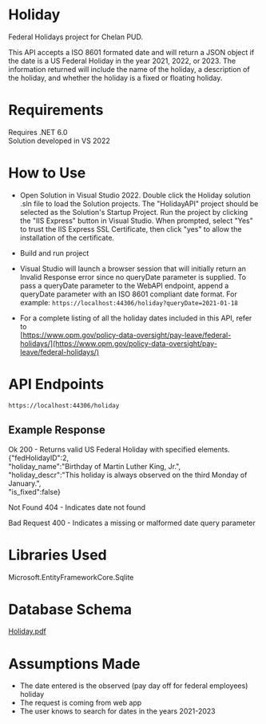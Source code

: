# Holiday
Federal Holidays project for Chelan PUD.

This API accepts a ISO 8601 formated date and will return a JSON object if the date is a US Federal Holiday in the year 2021, 2022, or 2023.
The information returned will include the name of the holiday, a description of the holiday, and whether the holiday is a fixed or floating holiday.

# Requirements
Requires .NET 6.0   
Solution developed in VS 2022

# How to Use
* Open Solution in Visual Studio 2022. Double click the Holiday solution .sln file to load the Solution projects. The "HolidayAPI" project should be selected as the Solution's Startup Project. Run the project by clicking the "IIS Express" button in Visual Studio. When prompted, select "Yes" to trust the IIS Express SSL Certificate, then click "yes" to allow the installation of the certificate. 
* Build and run project
* Visual Studio will launch a browser session that will initially return an Invalid Response error since no queryDate parameter is supplied. To pass a queryDate parameter to the WebAPI endpoint, append a queryDate parameter with an ISO 8601 compliant date format. For example:
`https://localhost:44306/holiday?queryDate=2021-01-18`

* For a complete listing of all the holiday dates included in this API, refer to   
[https://www.opm.gov/policy-data-oversight/pay-leave/federal-holidays/](https://www.opm.gov/policy-data-oversight/pay-leave/federal-holidays/)

# API Endpoints
`https://localhost:44306/holiday`

## Example Response
Ok 200 - Returns valid US Federal Holiday with specified elements.  
{"fedHolidayID":2,  
"holiday_name":"Birthday of Martin Luther King, Jr.",  
"holiday_descr":"This holiday is always observed on the third Monday of January.",  
"is_fixed":false}
  
Not Found 404 - Indicates date not found  
  
Bad Request 400 - Indicates a missing or malformed date query parameter  

# Libraries Used
Microsoft.EntityFrameworkCore.Sqlite

# Database Schema
[Holiday.pdf](https://github.com/stacyalley/Holiday/files/9701521/Holiday.pdf)

# Assumptions Made
* The date entered is the observed (pay day off for federal employees) holiday
* The request is coming from web app
* The user knows to search for dates in the years 2021-2023
